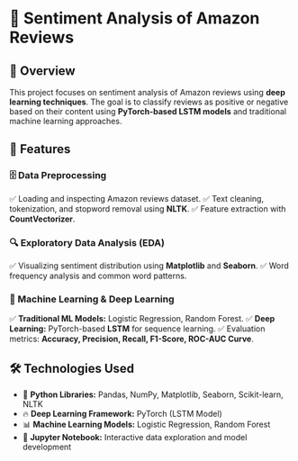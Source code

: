 # 📝 Sentiment Analysis of Amazon Reviews

## 📌 Overview
This project focuses on sentiment analysis of Amazon reviews using **deep learning techniques**. The goal is to classify reviews as positive or negative based on their content using **PyTorch-based LSTM models** and traditional machine learning approaches.

## 🚀 Features
### 🗄 Data Preprocessing
✅ Loading and inspecting Amazon reviews dataset.
✅ Text cleaning, tokenization, and stopword removal using **NLTK**.
✅ Feature extraction with **CountVectorizer**.

### 🔍 Exploratory Data Analysis (EDA)
✅ Visualizing sentiment distribution using **Matplotlib** and **Seaborn**.
✅ Word frequency analysis and common word patterns.

### 🤖 Machine Learning & Deep Learning
✅ **Traditional ML Models:** Logistic Regression, Random Forest.
✅ **Deep Learning:** PyTorch-based **LSTM** for sequence learning.
✅ Evaluation metrics: **Accuracy, Precision, Recall, F1-Score, ROC-AUC Curve**.

## 🛠 Technologies Used
- 🐍 **Python Libraries:** Pandas, NumPy, Matplotlib, Seaborn, Scikit-learn, NLTK
- 🔥 **Deep Learning Framework:** PyTorch (LSTM Model)
- 📊 **Machine Learning Models:** Logistic Regression, Random Forest
- 📓 **Jupyter Notebook:** Interactive data exploration and model development
